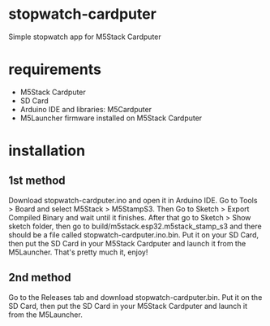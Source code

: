 # stopwatch-cardputer
Simple stopwatch app for M5Stack Cardputer

# requirements
- M5Stack Cardputer
- SD Card
- Arduino IDE and libraries: M5Cardputer
- M5Launcher firmware installed on M5Stack Cardputer

# installation
## 1st method
Download stopwatch-cardputer.ino and open it in Arduino IDE. Go to Tools > Board and select M5Stack > M5StampS3. Then Go to Sketch > Export Compiled Binary and wait until it finishes. After that go to Sketch > Show sketch folder, then go to build/m5stack.esp32.m5stack_stamp_s3 and there should be a file called stopwatch-cardputer.ino.bin. Put it on your SD Card, then put the SD Card in your M5Stack Cardputer and launch it from the M5Launcher. That's pretty much it, enjoy!

## 2nd method
Go to the Releases tab and download stopwatch-cardputer.bin. Put it on the SD Card, then put the SD Card in your M5Stack Cardputer and launch it from the M5Launcher.
